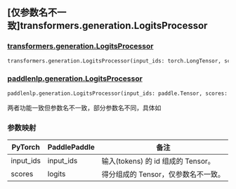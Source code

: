 ## [仅参数名不一致]transformers.generation.LogitsProcessor

### [transformers.generation.LogitsProcessor](https://hf-mirror.com/docs/transformers/v4.42.0/en/internal/generation_utils#logitsprocessor)

```python
transformers.generation.LogitsProcessor(input_ids: torch.LongTensor, scores: torch.FloatTensor)
```

### [paddlenlp.generation.LogitsProcessor](https://github.com/PaddlePaddle/PaddleNLP/blob/e336e78c338d2514ee6c937982ce5d8c960b85ff/paddlenlp/generation/logits_process.py#L26)

```python
paddlenlp.generation.LogitsProcessor(input_ids: paddle.Tensor, scores: paddle.Tensor)
```

两者功能一致但参数名不一致，部分参数名不同，具体如

### 参数映射

| PyTorch           | PaddlePaddle      | 备注                                     |
| ----------------- | ----------------- | --------------------------------------- |
| input_ids         | input_ids         | 输入(tokens) 的 id 组成的 Tensor。 |
| scores            | logits            | 得分组成的 Tensor，仅参数名不一致。 |
